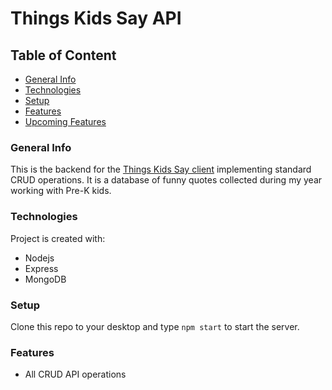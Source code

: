 # Things Kids Say API

## Table of Content
* [General Info](#general-info)
* [Technologies](#technologies)
* [Setup](#setup)
* [Features](#features)
* [Upcoming Features](#upcoming-features)

### General Info
This is the backend for the [Things Kids Say client](https://github.com/BC1985/things-kids-say) implementing standard CRUD operations. 
It is a database of funny quotes collected during my year working with Pre-K kids.

### Technologies
Project is created with:
* Nodejs
* Express
* MongoDB

### Setup
Clone this repo to your desktop and type `npm start` to start the server.

### Features 
* All CRUD API operations
